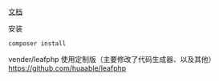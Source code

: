 [文档](https://github.com/pfinal/leaf)

安装

	composer install

vender/leafphp 使用定制版（主要修改了代码生成器、以及其他）
https://github.com/huaable/leafphp